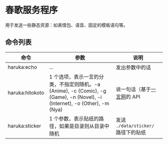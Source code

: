 # 春歌服务程序

用于发送一些静态资源：如表情包、语音、固定的模板语句等。

## 命令列表

| 命令 | 参数 | 说明 |
| --- | --- | --- |
| haruka:echo | ... | 发出参数中的话 |
| haruka:hitokoto | 1 个选项，表示一言的分类，不指定则随机。-a (Anime), -c (Comic), -g (Game), -n (Novel), -i (Internet), -o (Other), -m (Nya) | 说一句话（基于[一言网](https://hitokoto.cn/)的 API |
| haruka:sticker | 1 个参数，表示贴纸的路径，如果是目录则从目录中随机 | 发送 `./data/sticker/` 路径下的贴纸 |
